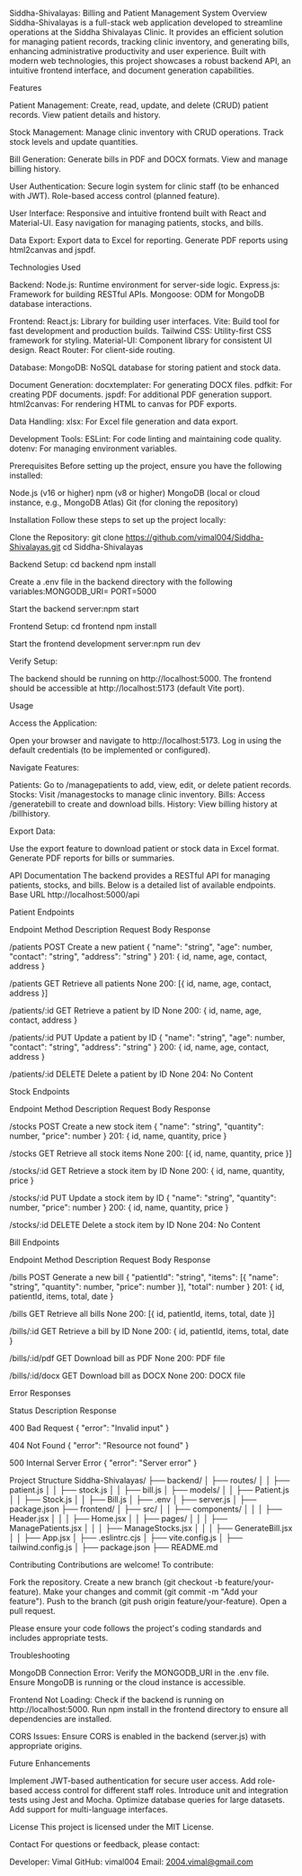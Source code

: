 Siddha-Shivalayas: Billing and Patient Management System
Overview
Siddha-Shivalayas is a full-stack web application developed to streamline operations at the Siddha Shivalayas Clinic. It provides an efficient solution for managing patient records, tracking clinic inventory, and generating bills, enhancing administrative productivity and user experience. Built with modern web technologies, this project showcases a robust backend API, an intuitive frontend interface, and document generation capabilities.

Features

Patient Management:
Create, read, update, and delete (CRUD) patient records.
View patient details and history.


Stock Management:
Manage clinic inventory with CRUD operations.
Track stock levels and update quantities.


Bill Generation:
Generate bills in PDF and DOCX formats.
View and manage billing history.


User Authentication:
Secure login system for clinic staff (to be enhanced with JWT).
Role-based access control (planned feature).


User Interface:
Responsive and intuitive frontend built with React and Material-UI.
Easy navigation for managing patients, stocks, and bills.


Data Export:
Export data to Excel for reporting.
Generate PDF reports using html2canvas and jspdf.




Technologies Used

Backend:
Node.js: Runtime environment for server-side logic.
Express.js: Framework for building RESTful APIs.
Mongoose: ODM for MongoDB database interactions.


Frontend:
React.js: Library for building user interfaces.
Vite: Build tool for fast development and production builds.
Tailwind CSS: Utility-first CSS framework for styling.
Material-UI: Component library for consistent UI design.
React Router: For client-side routing.


Database:
MongoDB: NoSQL database for storing patient and stock data.


Document Generation:
docxtemplater: For generating DOCX files.
pdfkit: For creating PDF documents.
jspdf: For additional PDF generation support.
html2canvas: For rendering HTML to canvas for PDF exports.


Data Handling:
xlsx: For Excel file generation and data export.


Development Tools:
ESLint: For code linting and maintaining code quality.
dotenv: For managing environment variables.




Prerequisites
Before setting up the project, ensure you have the following installed:

Node.js (v16 or higher)
npm (v8 or higher)
MongoDB (local or cloud instance, e.g., MongoDB Atlas)
Git (for cloning the repository)


Installation
Follow these steps to set up the project locally:

Clone the Repository:
git clone https://github.com/vimal004/Siddha-Shivalayas.git
cd Siddha-Shivalayas


Backend Setup:
cd backend
npm install


Create a .env file in the backend directory with the following variables:MONGODB_URI=<your-mongodb-connection-string>
PORT=5000


Start the backend server:npm start




Frontend Setup:
cd frontend
npm install


Start the frontend development server:npm run dev




Verify Setup:

The backend should be running on http://localhost:5000.
The frontend should be accessible at http://localhost:5173 (default Vite port).




Usage

Access the Application:

Open your browser and navigate to http://localhost:5173.
Log in using the default credentials (to be implemented or configured).


Navigate Features:

Patients: Go to /managepatients to add, view, edit, or delete patient records.
Stocks: Visit /managestocks to manage clinic inventory.
Bills: Access /generatebill to create and download bills.
History: View billing history at /billhistory.


Export Data:

Use the export feature to download patient or stock data in Excel format.
Generate PDF reports for bills or summaries.




API Documentation
The backend provides a RESTful API for managing patients, stocks, and bills. Below is a detailed list of available endpoints.
Base URL
http://localhost:5000/api

Patient Endpoints



Endpoint
Method
Description
Request Body
Response



/patients
POST
Create a new patient
{ "name": "string", "age": number, "contact": "string", "address": "string" }
201: { id, name, age, contact, address }


/patients
GET
Retrieve all patients
None
200: [{ id, name, age, contact, address }]


/patients/:id
GET
Retrieve a patient by ID
None
200: { id, name, age, contact, address }


/patients/:id
PUT
Update a patient by ID
{ "name": "string", "age": number, "contact": "string", "address": "string" }
200: { id, name, age, contact, address }


/patients/:id
DELETE
Delete a patient by ID
None
204: No Content


Stock Endpoints



Endpoint
Method
Description
Request Body
Response



/stocks
POST
Create a new stock item
{ "name": "string", "quantity": number, "price": number }
201: { id, name, quantity, price }


/stocks
GET
Retrieve all stock items
None
200: [{ id, name, quantity, price }]


/stocks/:id
GET
Retrieve a stock item by ID
None
200: { id, name, quantity, price }


/stocks/:id
PUT
Update a stock item by ID
{ "name": "string", "quantity": number, "price": number }
200: { id, name, quantity, price }


/stocks/:id
DELETE
Delete a stock item by ID
None
204: No Content


Bill Endpoints



Endpoint
Method
Description
Request Body
Response



/bills
POST
Generate a new bill
{ "patientId": "string", "items": [{ "name": "string", "quantity": number, "price": number }], "total": number }
201: { id, patientId, items, total, date }


/bills
GET
Retrieve all bills
None
200: [{ id, patientId, items, total, date }]


/bills/:id
GET
Retrieve a bill by ID
None
200: { id, patientId, items, total, date }


/bills/:id/pdf
GET
Download bill as PDF
None
200: PDF file


/bills/:id/docx
GET
Download bill as DOCX
None
200: DOCX file


Error Responses



Status
Description
Response



400
Bad Request
{ "error": "Invalid input" }


404
Not Found
{ "error": "Resource not found" }


500
Internal Server Error
{ "error": "Server error" }



Project Structure
Siddha-Shivalayas/
├── backend/
│   ├── routes/
│   │   ├── patient.js
│   │   ├── stock.js
│   │   ├── bill.js
│   ├── models/
│   │   ├── Patient.js
│   │   ├── Stock.js
│   │   ├── Bill.js
│   ├── .env
│   ├── server.js
│   ├── package.json
├── frontend/
│   ├── src/
│   │   ├── components/
│   │   │   ├── Header.jsx
│   │   │   ├── Home.jsx
│   │   ├── pages/
│   │   │   ├── ManagePatients.jsx
│   │   │   ├── ManageStocks.jsx
│   │   │   ├── GenerateBill.jsx
│   │   ├── App.jsx
│   ├── .eslintrc.cjs
│   ├── vite.config.js
│   ├── tailwind.config.js
│   ├── package.json
├── README.md


Contributing
Contributions are welcome! To contribute:

Fork the repository.
Create a new branch (git checkout -b feature/your-feature).
Make your changes and commit (git commit -m "Add your feature").
Push to the branch (git push origin feature/your-feature).
Open a pull request.

Please ensure your code follows the project's coding standards and includes appropriate tests.

Troubleshooting

MongoDB Connection Error:
Verify the MONGODB_URI in the .env file.
Ensure MongoDB is running or the cloud instance is accessible.


Frontend Not Loading:
Check if the backend is running on http://localhost:5000.
Run npm install in the frontend directory to ensure all dependencies are installed.


CORS Issues:
Ensure CORS is enabled in the backend (server.js) with appropriate origins.




Future Enhancements

Implement JWT-based authentication for secure user access.
Add role-based access control for different staff roles.
Introduce unit and integration tests using Jest and Mocha.
Optimize database queries for large datasets.
Add support for multi-language interfaces.


License
This project is licensed under the MIT License.

Contact
For questions or feedback, please contact:

Developer: Vimal
GitHub: vimal004
Email: 2004.vimal@gmail.com

